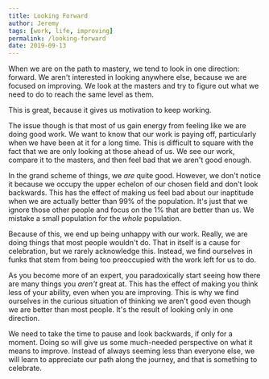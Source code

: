 ```yaml
---
title: Looking Forward
author: Jeremy
tags: [work, life, improving]
permalink: /looking-forward
date: 2019-09-13
---
```


When we are on the path to mastery, we tend to look in one direction: forward. We aren't interested in looking anywhere else, because we are focused on improving. We look at the masters and try to figure out what we need to do to reach the same level as them.

This is great, because it gives us motivation to keep working.

The issue though is that most of us gain energy from feeling like we are doing good work. We want to know that our work is paying off, particularly when we have been at it for a long time. This is difficult to square with the fact that we are only looking at those ahead of us. We see our work, compare it to the masters, and then feel bad that we aren't good enough.

In the grand scheme of things, we *are* quite good. However, we don't notice it because we occupy the upper echelon of our chosen field and don't look backwards. This has the effect of making us feel bad about our inaptitude when we are actually better than 99% of the population. It's just that we ignore those other people and focus on the 1% that are better than us. We mistake a small population for the *whole* population.

Because of this, we end up being unhappy with our work. Really, we are doing things that most people wouldn't do. That in itself is a cause for celebration, but we rarely acknowledge this. Instead, we find ourselves in funks that stem from being too preoccupied with the work left for us to do.

As you become more of an expert, you paradoxically start seeing how there are many things you *aren't* great at. This has the effect of making you think less of your ability, even when you are improving. This is why we find ourselves in the curious situation of thinking we aren't good even though we are better than most people. It's the result of looking only in one direction.

We need to take the time to pause and look backwards, if only for a moment. Doing so will give us some much-needed perspective on what it means to improve. Instead of always seeming less than everyone else, we will learn to appreciate our path along the journey, and that is something to celebrate.
